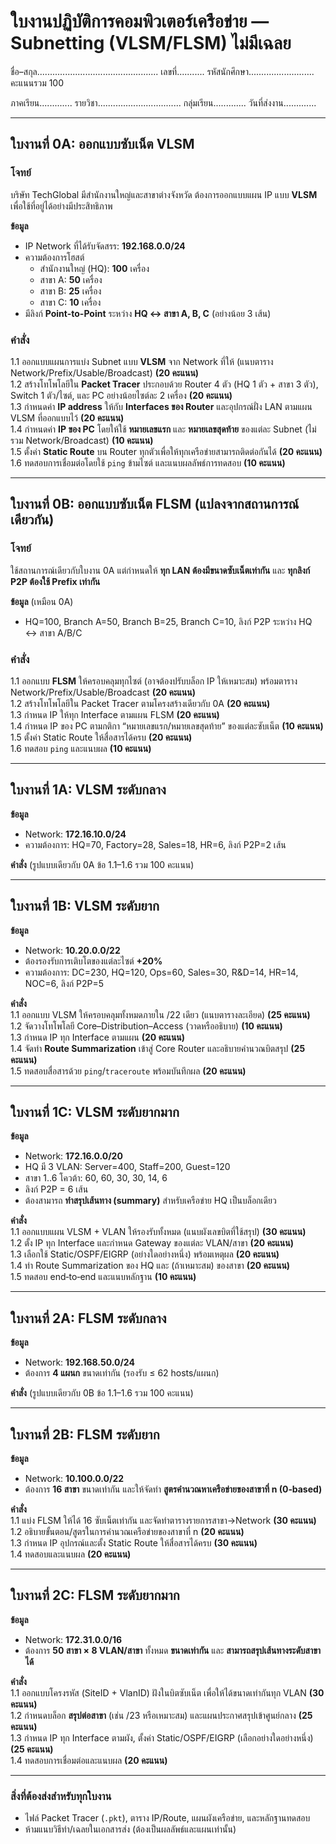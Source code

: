 # ใบงานปฏิบัติการคอมพิวเตอร์เครือข่าย — Subnetting (VLSM/FLSM) **ไม่มีเฉลย**

ชื่อ–สกุล................................................ เลขที่...........  รหัสนักศึกษา..........................  คะแนนรวม 100

ภาคเรียน............. รายวิชา................................. กลุ่มเรียน.............  วันที่ส่งงาน.............

---

## ใบงานที่ 0A: ออกแบบซับเน็ต **VLSM**
### โจทย์
บริษัท TechGlobal มีสำนักงานใหญ่และสาขาต่างจังหวัด ต้องการออกแบบแผน IP แบบ **VLSM** เพื่อใช้ที่อยู่ได้อย่างมีประสิทธิภาพ

**ข้อมูล**
- IP Network ที่ได้รับจัดสรร: **192.168.0.0/24**
- ความต้องการโฮสต์
  - สำนักงานใหญ่ (HQ): **100** เครื่อง
  - สาขา A: **50** เครื่อง
  - สาขา B: **25** เครื่อง
  - สาขา C: **10** เครื่อง
- มีลิงก์ **Point-to-Point** ระหว่าง **HQ ↔ สาขา A, B, C** (อย่างน้อย 3 เส้น)

### คำสั่ง
1.1 ออกแบบแผนการแบ่ง Subnet แบบ **VLSM** จาก Network ที่ให้ (แนบตาราง Network/Prefix/Usable/Broadcast) **(20 คะแนน)**  
1.2 สร้างโทโพโลยีใน **Packet Tracer** ประกอบด้วย Router 4 ตัว (HQ 1 ตัว + สาขา 3 ตัว), Switch 1 ตัว/ไซต์, และ PC อย่างน้อยไซต์ละ 2 เครื่อง **(20 คะแนน)**  
1.3 กำหนดค่า **IP address** ให้กับ **Interfaces ของ Router** และอุปกรณ์ฝั่ง LAN ตามแผน VLSM ที่ออกแบบไว้ **(20 คะแนน)**  
1.4 กำหนดค่า **IP ของ PC** โดยให้ใช้ **หมายเลขแรก** และ **หมายเลขสุดท้าย** ของแต่ละ Subnet (ไม่รวม Network/Broadcast) **(10 คะแนน)**  
1.5 ตั้งค่า **Static Route** บน Router ทุกตัวเพื่อให้ทุกเครือข่ายสามารถติดต่อกันได้ **(20 คะแนน)**  
1.6 ทดสอบการเชื่อมต่อโดยใช้ `ping` ข้ามไซต์ และแนบผลลัพธ์การทดสอบ **(10 คะแนน)**

---

## ใบงานที่ 0B: ออกแบบซับเน็ต **FLSM** (แปลงจากสถานการณ์เดียวกัน)
### โจทย์
ใช้สถานการณ์เดียวกับใบงาน 0A แต่กำหนดให้ **ทุก LAN ต้องมีขนาดซับเน็ตเท่ากัน** และ **ทุกลิงก์ P2P ต้องใช้ Prefix เท่ากัน**

**ข้อมูล** (เหมือน 0A)
- HQ=100, Branch A=50, Branch B=25, Branch C=10, ลิงก์ P2P ระหว่าง HQ ↔ สาขา A/B/C

### คำสั่ง
1.1 ออกแบบ **FLSM** ให้ครอบคลุมทุกไซต์ (อาจต้องปรับบล็อก IP ให้เหมาะสม) พร้อมตาราง Network/Prefix/Usable/Broadcast **(20 คะแนน)**  
1.2 สร้างโทโพโลยีใน Packet Tracer ตามโครงสร้างเดียวกับ 0A **(20 คะแนน)**  
1.3 กำหนด IP ให้ทุก Interface ตามแผน FLSM **(20 คะแนน)**  
1.4 กำหนด IP ของ PC ตามกติกา “หมายเลขแรก/หมายเลขสุดท้าย” ของแต่ละซับเน็ต **(10 คะแนน)**  
1.5 ตั้งค่า Static Route ให้สื่อสารได้ครบ **(20 คะแนน)**  
1.6 ทดสอบ `ping` และแนบผล **(10 คะแนน)**

---

## ใบงานที่ 1A: **VLSM** ระดับกลาง
**ข้อมูล**  
- Network: **172.16.10.0/24**  
- ความต้องการ: HQ=70, Factory=28, Sales=18, HR=6, ลิงก์ P2P=2 เส้น

**คำสั่ง** (รูปแบบเดียวกับ 0A ข้อ 1.1–1.6 รวม 100 คะแนน)

---

## ใบงานที่ 1B: **VLSM** ระดับยาก
**ข้อมูล**  
- Network: **10.20.0.0/22**  
- ต้องรองรับการเติบโตของแต่ละไซต์ **+20%**  
- ความต้องการ: DC=230, HQ=120, Ops=60, Sales=30, R&D=14, HR=14, NOC=6, ลิงก์ P2P=5

**คำสั่ง**  
1.1 ออกแบบ VLSM ให้ครอบคลุมทั้งหมดภายใน /22 เดียว (แนบตารางละเอียด) **(25 คะแนน)**  
1.2 จัดวางโทโพโลยี Core–Distribution–Access (วาดหรืออธิบาย) **(10 คะแนน)**  
1.3 กำหนด IP ทุก Interface ตามแผน **(20 คะแนน)**  
1.4 จัดทำ **Route Summarization** เข้าสู่ Core Router และอธิบายคำนวณบิตสรุป **(25 คะแนน)**  
1.5 ทดสอบสื่อสารด้วย `ping`/`traceroute` พร้อมบันทึกผล **(20 คะแนน)**

---

## ใบงานที่ 1C: **VLSM** ระดับยากมาก
**ข้อมูล**  
- Network: **172.16.0.0/20**  
- HQ มี 3 VLAN: Server=400, Staff=200, Guest=120  
- สาขา 1..6 โควต้า: 60, 60, 30, 30, 14, 6  
- ลิงก์ P2P = 6 เส้น  
- ต้องสามารถ **ทำสรุปเส้นทาง (summary)** สำหรับเครือข่าย HQ เป็นบล็อกเดียว

**คำสั่ง**  
1.1 ออกแบบแผน VLSM + VLAN ให้รองรับทั้งหมด (แนบผังเลขบิตที่ใช้สรุป) **(30 คะแนน)**  
1.2 ตั้ง IP ทุก Interface และกำหนด Gateway ของแต่ละ VLAN/สาขา **(20 คะแนน)**  
1.3 เลือกใช้ Static/OSPF/EIGRP (อย่างใดอย่างหนึ่ง) พร้อมเหตุผล **(20 คะแนน)**  
1.4 ทำ Route Summarization ของ HQ และ (ถ้าเหมาะสม) ของสาขา **(20 คะแนน)**  
1.5 ทดสอบ end‑to‑end และแนบหลักฐาน **(10 คะแนน)**

---

## ใบงานที่ 2A: **FLSM** ระดับกลาง
**ข้อมูล**  
- Network: **192.168.50.0/24**  
- ต้องการ **4 แผนก** ขนาดเท่ากัน (รองรับ ≤ 62 hosts/แผนก)

**คำสั่ง** (รูปแบบเดียวกับ 0B ข้อ 1.1–1.6 รวม 100 คะแนน)

---

## ใบงานที่ 2B: **FLSM** ระดับยาก
**ข้อมูล**  
- Network: **10.100.0.0/22**  
- ต้องการ **16 สาขา** ขนาดเท่ากัน และให้จัดทำ **สูตรคำนวณหาเครือข่ายของสาขาที่ n (0‑based)**

**คำสั่ง**  
1.1 แบ่ง FLSM ให้ได้ 16 ซับเน็ตเท่ากัน และจัดทำตารางรายการสาขา→Network **(30 คะแนน)**  
1.2 อธิบายขั้นตอน/สูตรในการคำนวณเครือข่ายของสาขาที่ n **(20 คะแนน)**  
1.3 กำหนด IP อุปกรณ์และตั้ง Static Route ให้สื่อสารได้ครบ **(30 คะแนน)**  
1.4 ทดสอบและแนบผล **(20 คะแนน)**

---

## ใบงานที่ 2C: **FLSM** ระดับยากมาก
**ข้อมูล**  
- Network: **172.31.0.0/16**  
- ต้องการ **50 สาขา × 8 VLAN/สาขา** ทั้งหมด **ขนาดเท่ากัน** และ **สามารถสรุปเส้นทางระดับสาขาได้**

**คำสั่ง**  
1.1 ออกแบบโครงรหัส (SiteID + VlanID) ฝังในบิตซับเน็ต เพื่อให้ได้ขนาดเท่ากันทุก VLAN **(30 คะแนน)**  
1.2 กำหนดบล็อก **สรุปต่อสาขา** (เช่น /23 หรือเหมาะสม) และแผนประกาศสรุปเข้าศูนย์กลาง **(25 คะแนน)**  
1.3 กำหนด IP ทุก Interface ตามผัง, ตั้งค่า Static/OSPF/EIGRP (เลือกอย่างใดอย่างหนึ่ง) **(25 คะแนน)**  
1.4 ทดสอบการเชื่อมต่อและแนบผล **(20 คะแนน)**

---

### สิ่งที่ต้องส่งสำหรับทุกใบงาน
- ไฟล์ Packet Tracer (`.pkt`), ตาราง IP/Route, แผนผังเครือข่าย, และหลักฐานทดสอบ
- ห้ามแนบวิธีทำ/เฉลยในเอกสารส่ง (ต้องเป็นผลลัพธ์และแผนเท่านั้น)

